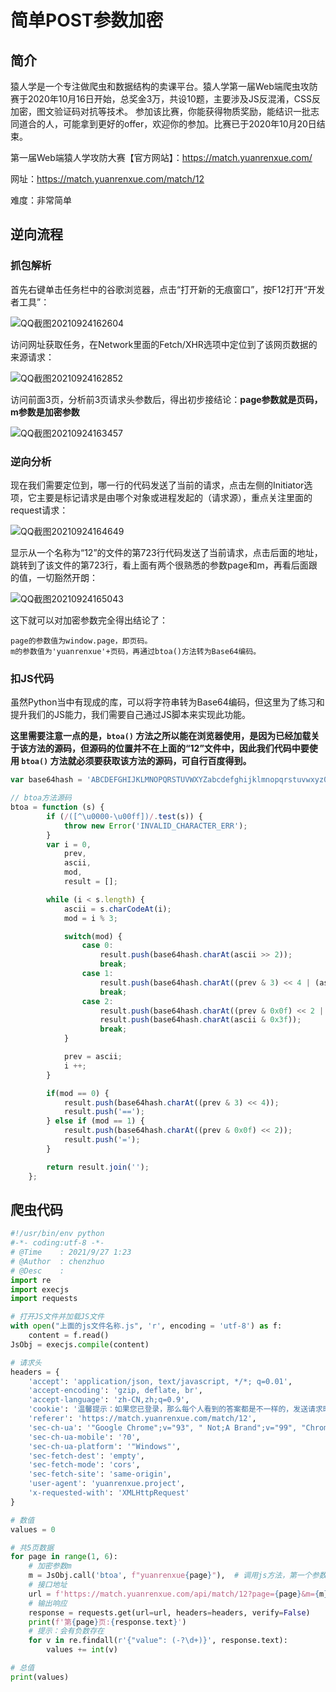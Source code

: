 # 简单POST参数加密

## 简介

猿人学是一个专注做爬虫和数据结构的卖课平台。猿人学第一届Web端爬虫攻防赛于2020年10月16日开始，总奖金3万，共设10题，主要涉及JS反混淆，CSS反加密，图文验证码对抗等技术。 参加该比赛，你能获得物质奖励，能结识一批志同道合的人，可能拿到更好的offer，欢迎你的参加。比赛已于2020年10月20日结束。

第一届Web端猿人学攻防大赛【官方网站】：https://match.yuanrenxue.com/

网址：https://match.yuanrenxue.com/match/12

难度：非常简单

## 逆向流程

### 抓包解析

首先右键单击任务栏中的谷歌浏览器，点击“打开新的无痕窗口”，按F12打开“开发者工具”：

![QQ截图20210924162604](image/QQ截图20210924162604.png)

访问网址获取任务，在Network里面的Fetch/XHR选项中定位到了该网页数据的来源请求：

![QQ截图20210924162852](image/QQ截图20210924162852.png)

访问前面3页，分析前3页请求头参数后，得出初步接结论：**page参数就是页码，m参数是加密参数**

![QQ截图20210924163457](image/QQ截图20210924163457.png)

### 逆向分析

现在我们需要定位到，哪一行的代码发送了当前的请求，点击左侧的Initiator选项，它主要是标记请求是由哪个对象或进程发起的（请求源），重点关注里面的request请求：

![QQ截图20210924164649](image/QQ截图20210924164649.png)

显示从一个名称为“12”的文件的第723行代码发送了当前请求，点击后面的地址，跳转到了该文件的第723行，看上面有两个很熟悉的参数page和m，再看后面跟的值，一切豁然开朗：

![QQ截图20210924165043](image/QQ截图20210924165043.png)

这下就可以对加密参数完全得出结论了：

```
page的参数值为window.page，即页码。
m的参数值为'yuanrenxue'+页码，再通过btoa()方法转为Base64编码。
```

### 扣JS代码

虽然Python当中有现成的库，可以将字符串转为Base64编码，但这里为了练习和提升我们的JS能力，我们需要自己通过JS脚本来实现此功能。

**这里需要注意一点的是，`btoa()` 方法之所以能在浏览器使用，是因为已经加载关于该方法的源码，但源码的位置并不在上面的“12”文件中，因此我们代码中要使用 `btoa()` 方法就必须要获取该方法的源码，可自行百度得到。**

```javascript
var base64hash = 'ABCDEFGHIJKLMNOPQRSTUVWXYZabcdefghijklmnopqrstuvwxyz0123456789+/';

// btoa方法源码
btoa = function (s) {
        if (/([^\u0000-\u00ff])/.test(s)) {
            throw new Error('INVALID_CHARACTER_ERR');
        }
        var i = 0,
            prev,
            ascii,
            mod,
            result = [];

        while (i < s.length) {
            ascii = s.charCodeAt(i);
            mod = i % 3;

            switch(mod) {
                case 0:
                    result.push(base64hash.charAt(ascii >> 2));
                    break;
                case 1:
                    result.push(base64hash.charAt((prev & 3) << 4 | (ascii >> 4)));
                    break;
                case 2:
                    result.push(base64hash.charAt((prev & 0x0f) << 2 | (ascii >> 6)));
                    result.push(base64hash.charAt(ascii & 0x3f));
                    break;
            }

            prev = ascii;
            i ++;
        }

        if(mod == 0) {
            result.push(base64hash.charAt((prev & 3) << 4));
            result.push('==');
        } else if (mod == 1) {
            result.push(base64hash.charAt((prev & 0x0f) << 2));
            result.push('=');
        }

        return result.join('');
    };
```

## 爬虫代码

```python
#!/usr/bin/env python
#-*- coding:utf-8 -*-
# @Time    : 2021/9/27 1:23
# @Author  : chenzhuo
# @Desc    :
import re
import execjs
import requests

# 打开JS文件并加载JS文件
with open("上面的js文件名称.js", 'r', encoding = 'utf-8') as f:
    content = f.read()
JsObj = execjs.compile(content)

# 请求头
headers = {
    'accept': 'application/json, text/javascript, */*; q=0.01',
    'accept-encoding': 'gzip, deflate, br',
    'accept-language': 'zh-CN,zh;q=0.9',
    'cookie': '温馨提示：如果您已登录，那么每个人看到的答案都是不一样的，发送请求时请传入cookie中 sessionID参数，否则返回的答案将不是您自己的数据',
    'referer': 'https://match.yuanrenxue.com/match/12',
    'sec-ch-ua': '"Google Chrome";v="93", " Not;A Brand";v="99", "Chromium";v="93"',
    'sec-ch-ua-mobile': '?0',
    'sec-ch-ua-platform': '"Windows"',
    'sec-fetch-dest': 'empty',
    'sec-fetch-mode': 'cors',
    'sec-fetch-site': 'same-origin',
    'user-agent': 'yuanrenxue.project',
    'x-requested-with': 'XMLHttpRequest'
}

# 数值
values = 0

# 共5页数据
for page in range(1, 6):
    # 加密参数m
    m = JsObj.call('btoa', f"yuanrenxue{page}"),  # 调用js方法，第一个参数是JS的方法名，后面则是js方法的参数
    # 接口地址
    url = f'https://match.yuanrenxue.com/api/match/12?page={page}&m={m}'
    # 输出响应
    response = requests.get(url=url, headers=headers, verify=False)
    print(f'第{page}页:{response.text}')
    # 提示：会有负数存在
    for v in re.findall(r'{"value": (-?\d+)}', response.text):
        values += int(v)

# 总值
print(values)
```

